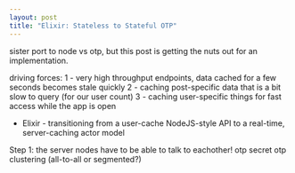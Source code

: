 ```yaml
---
layout: post
title: "Elixir: Stateless to Stateful OTP" 
---
```


sister port to node vs otp, but this post is getting the nuts out for an implementation.

driving forces:
1 - very high throughput endpoints, data cached for a few seconds becomes stale quickly
2 - caching post-specific data that is a bit slow to query (for our user count)
3 - caching user-specific things for fast access while the app is open

- Elixir - transitioning from a user-cache NodeJS-style API to a real-time, server-caching actor model


Step 1: the server nodes have to be able to talk to eachother!
otp secret
otp clustering (all-to-all or segmented?)